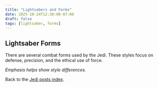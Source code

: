 ```yaml
---
title: "Lightsabers and Forms"
date: 2025-10-24T12:30:00-07:00
draft: false
tags: [lightsaber, forms]
---
```


## Lightsaber Forms

There are several combat forms used by the Jedi. These styles focus on defense, precision, and the ethical use of force.

*Emphasis helps show style differences.*

Back to the [Jedi posts index](/jedi-site/posts/).
